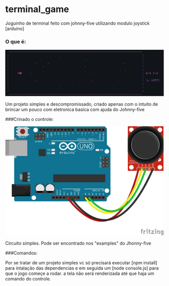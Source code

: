 # terminal_game
Joguinho de terminal feito com johnny-five utilizando modulo joystick [arduino]


### O que é:

![alt text](https://github.com/Rozdrigo/terminal_game/blob/main/imgs/Image-example.jpeg)

Um projeto simples e descompromissado, criado apenas com o intuito de brincar um pouco com eletronica basica com ajuda do Johnny-five


###Crinado o controle:

![alt text](https://github.com/Rozdrigo/terminal_game/blob/main/imgs/joystick-sparkfun.png)

Circuito simples. Pode ser encontrado nos "examples" do Jhonny-five

###Comandos:

Por se tratar de um projeto simples vc só precisará executar [npm install] para intalação das dependencias e em seguida um [node console.js] para que o jogo começe a rodar.
a tela não será renderizada até que haja um comando do controle.
